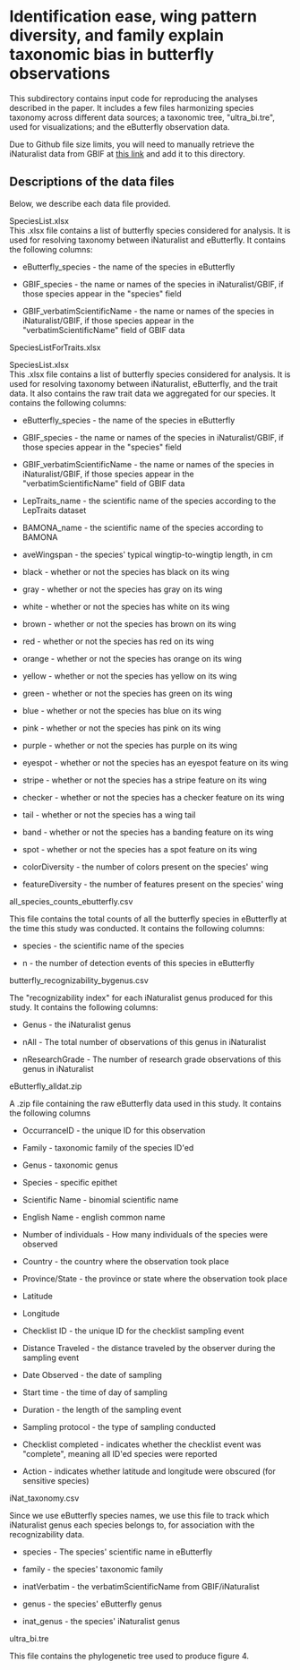 # Identification ease, wing pattern diversity, and family explain taxonomic bias in butterfly observations

This subdirectory contains input code for reproducing the analyses described in the paper. It includes a few files harmonizing species taxonomy across different data sources; a taxonomic tree, "ultra_bi.tre", used for visualizations; and the eButterfly observation data.

Due to Github file size limits, you will need to manually retrieve the iNaturalist data from GBIF at [this link](https://doi.org/10.15468/dl.rhmxtn) and add it to this directory.

## Descriptions of the data files

Below, we describe each data file provided.

SpeciesList.xlsx\
This .xlsx file contains a list of butterfly species considered for analysis. It is used for resolving taxonomy between iNaturalist and eButterfly. It contains the following columns:

-    eButterfly_species - the name of the species in eButterfly

-   GBIF_species - the name or names of the species in iNaturalist/GBIF, if those species appear in the "species" field

-   GBIF_verbatimScientificName - the name or names of the species in iNaturalist/GBIF, if those species appear in the "verbatimScientificName" field of GBIF data

SpeciesListForTraits.xlsx

SpeciesList.xlsx\
This .xlsx file contains a list of butterfly species considered for analysis. It is used for resolving taxonomy between iNaturalist, eButterfly, and the trait data. It also contains the raw trait data we aggregated for our species. It contains the following columns:

-    eButterfly_species - the name of the species in eButterfly

-   GBIF_species - the name or names of the species in iNaturalist/GBIF, if those species appear in the "species" field

-   GBIF_verbatimScientificName - the name or names of the species in iNaturalist/GBIF, if those species appear in the "verbatimScientificName" field of GBIF data

-   LepTraits_name - the scientific name of the species according to the LepTraits dataset

-   BAMONA_name - the scientific name of the species according to BAMONA

-   aveWingspan - the species' typical wingtip-to-wingtip length, in cm

-   black - whether or not the species has black on its wing

-   gray - whether or not the species has gray on its wing

-   white - whether or not the species has white on its wing

-   brown - whether or not the species has brown on its wing

-   red - whether or not the species has red on its wing

-   orange - whether or not the species has orange on its wing

-   yellow - whether or not the species has yellow on its wing

-   green - whether or not the species has green on its wing

-   blue - whether or not the species has blue on its wing

-   pink - whether or not the species has pink on its wing

-   purple - whether or not the species has purple on its wing

-   eyespot - whether or not the species has an eyespot feature on its wing

-   stripe - whether or not the species has a stripe feature on its wing

-   checker - whether or not the species has a checker feature on its wing

-   tail - whether or not the species has a wing tail

-   band - whether or not the species has a banding feature on its wing

-   spot - whether or not the species has a spot feature on its wing

-   colorDiversity - the number of colors present on the species' wing

-   featureDiversity - the number of features present on the species' wing

all_species_counts_ebutterfly.csv

This file contains the total counts of all the butterfly species in eButterfly at the time this study was conducted. It contains the following columns:

-   species - the scientific name of the species

-   n - the number of detection events of this species in eButterfly

butterfly_recognizability_bygenus.csv

The "recognizability index" for each iNaturalist genus produced for this study. It contains the following columns:

-   Genus - the iNaturalist genus

-   nAll - The total number of observations of this genus in iNaturalist

-   nResearchGrade - The number of research grade observations of this genus in iNaturalist

eButterfly_alldat.zip

A .zip file containing the raw eButterfly data used in this study. It contains the following columns

-   OccurranceID - the unique ID for this observation

-   Family - taxonomic family of the species ID'ed

-   Genus - taxonomic genus

-   Species - specific epithet

-   Scientific Name - binomial scientific name

-   English Name - english common name

-   Number of individuals - How many individuals of the species were observed

-   Country - the country where the observation took place

-   Province/State - the province or state where the observation took place

-   Latitude

-   Longitude

-   Checklist ID - the unique ID for the checklist sampling event

-   Distance Traveled - the distance traveled by the observer during the sampling event

-   Date Observed - the date of sampling

-   Start time - the time of day of sampling

-   Duration - the length of the sampling event

-   Sampling protocol - the type of sampling conducted

-   Checklist completed - indicates whether the checklist event was "complete", meaning all ID'ed species were reported

-   Action - indicates whether latitude and longitude were obscured (for sensitive species)

iNat_taxonomy.csv

Since we use eButterfly species names, we use this file to track which iNaturalist genus each species belongs to, for association with the recognizability data.

-   species - The species' scientific name in eButterfly

-   family - the species' taxonomic family

-   inatVerbatim - the verbatimScientificName from GBIF/iNaturalist

-   genus - the species' eButterfly genus

-   inat_genus - the species' iNaturalist genus

ultra_bi.tre

This file contains the phylogenetic tree used to produce figure 4.
